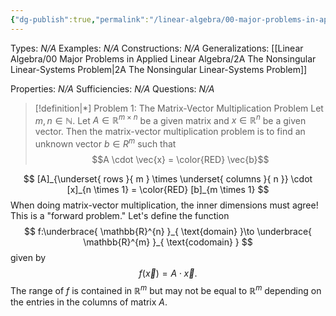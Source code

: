 ```yaml
---
{"dg-publish":true,"permalink":"/linear-algebra/00-major-problems-in-applied-linear-algebra/1-the-matrix-vector-multiplication-problem/","tags":["Topic/Linear_Algebra","Type/Definition"]}
---
```


Types: *N/A*
Examples: *N/A*
Constructions: *N/A*
Generalizations: [[Linear Algebra/00 Major Problems in Applied Linear Algebra/2A The Nonsingular Linear-Systems Problem\|2A The Nonsingular Linear-Systems Problem]]

Properties: *N/A*
Sufficiencies: *N/A*
Questions: *N/A*

> [!definition|*] Problem 1: The Matrix-Vector Multiplication Problem
> Let $m,n \in \mathbb{N}$. Let $A \in \mathbb{R}^{m \times n}$ be a given matrix and $x \in \mathbb{R}^{n}$ be a given vector. Then the matrix-vector multiplication problem is to find an unknown vector $b \in R^{m}$ such that
> $$A \cdot \vec{x} = \color{RED} \vec{b}$$

$$
[A]_{\underset{ rows }{ m } \times \underset{ columns }{ n }} \cdot [x]_{n \times 1} = \color{RED} [b]_{m \times 1}
$$
When doing matrix-vector multiplication, the inner dimensions must agree! This is a "forward problem." Let's define the function
$$
f:\underbrace{ \mathbb{R}^{n} }_{ \text{domain} }\to \underbrace{ \mathbb{R}^{m} }_{ \text{codomain} }
$$
given by
$$
f(\vec{x}) = A \cdot \vec{x}.
$$
The range of $f$ is contained in $\mathbb{R}^{m}$ but may not be equal to $\mathbb{R}^{m}$ depending on the entries in the columns of matrix $A$. 